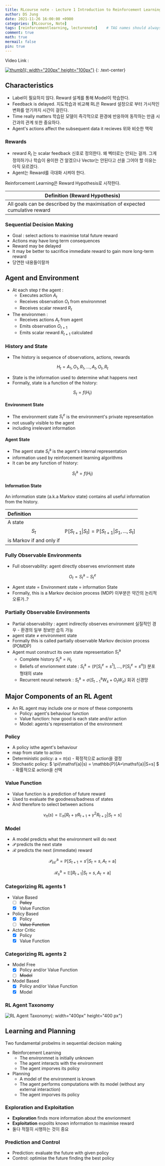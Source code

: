 ```yaml
---
title: RLcourse note - Lecture 1 Introduction to Reinforcement Learning
author: DS Jung
date: 2021-11-26 16:00:00 +0900
categories: [RLcourse, Note]
tags: [reinforcementlearning, lecturenote]    # TAG names should always be lowercase
comment: true
math: true
mermail: false
pin: true
---
```


Video Link :

[![thumb1](/assets/pic/RL_lec1_thumb.JPG){: width="200px" height="100px"}](https://www.youtube.com/watch?v=2pWv7GOvuf0)
{: .text-center}

## Characteristics

- Label이 필요하지 않다. Reward 설계를 통해 Model이 학습한다.
- Feedback is delayed. 지도학습과 비교해 RL은 Reward 설정으로 부터 가시적인 변화를 얻기까지 시간이 걸린다.
- Time really matters 학습된 모델이 즉각적으로 환경에 반응하여 동작하는 만큼 시간과의 관계 또한 중요하다.
- Agent's actions affect the subsequent data it recieves 위와 비슷한 맥락

### Rewards

- reward $R_t$ 는 scalar feedback 신호로 정의한다. 왜 벡터로는 안되는 걸까. 그게 정의하기나 학습이 용이한 건 알겠으나 Vector는 안된다고 선을 그어야 할 이유는 아직 모르겠다.
- Agent는 Reward를 극대화 시켜야 한다.

Reinforcement Learning은 Reward Hypothesis로 시작한다.

|Definition (Reward Hypothesis)|
|---|
|All goals can be described by the maximisation of expected cumulative reward|

### Sequential Decision Making

- Goal : select actions to maximise total future reward
- Actions may have long term consequences
- Reward may be delayed
- It may be better to sacrifice immediate reward to gain more long-term reward
- 당연한 내용들이랄까

## Agent and Environment

- At each step $t$ the agent :
  - Executes action $A_t$
  - Receives observation $O_t$ from environmnet
  - Receives scalar reward $R_t$
- The environmen :
  - Receives actions $A_t$ from agent
  - Emits observation $O_{t+1}$
  - Emits scalar reward $R_{t+1}$ calculated

### History and State

- The history is sequence of observations, actions, rewards

$$H_t = A_1, O_1, R_1, ... , A_t, O_t, R_t $$

- State is the information used to determine what happens next
- Formally, state is a function of the history:

$$S_t = f(H_t)$$

#### Environment State

- The environment state $S^e_t$ is the environment's private representation
- not usually visible to the agent
- including irrelevant information

#### Agent State

- The agent state $S^\mathsf{a}_t$ is the agent's internal representation
- information used by reinforcement learning algorithms
- It can be any function of history:

$$S^\mathsf{a}_t = f(H_t)$$

#### Information State

An information state (a.k.a Markov state) contains all useful information from the history.

|Definition||
|:---|---:|
|A state $$S_t$$ is Markov if and only if | $$ \mathbb{P}[S_{t+1} \| S_t] = \mathbb{P}[S_{t+1} \| S_1, ...,S_t] $$|

### Fully Observable Environments

- Full observability: agent directly observes envrionment state

$$ O_t = S^\mathsf{a}_t - S^e_t $$

- Agent state = Environment state = information State
- Formally, this is a Markov decision process (MDP) 이부분은 약간의 논리적 오류가..?

### Partially Observable Environments

- Partial observability : agent indirectly observes environment 실질적인 경우 - 환경의 일부 정보만 습득 가능
- agent state $\neq$ environment state
- Formally this is called partially observable Markov decision process (POMDP)
- Agent must construct its own state representation $S^\mathsf{a}_t$
  - Complete history $S^\mathsf{a}_t = H_t$
  - Beliefs of envrionment state : $S^\mathsf{a}_t = (\mathbb{P}[S^e_t = s^1], ... , \mathbb{P}[S^e_t = s^n])$ 분포 형태의 state
  - Recurrent neural network : $S^\mathsf{a}_t = \sigma (S^\mathsf{a}_{t-1}W_s + O_tW_o)$ 회귀 신경망

## Major Components of an RL Agent

- An RL agent may include one or more of these components
  - Policy: agent's behaviour function
  - Value function: how good is each state and/or action
  - Model: agents's representation of the environment

### Policy

- A policy isthe agent's behaviour
- map from state to action
- Deterministic policy: $\mathsf{a}=\pi(s)$ - 확정적으로 action을 결정
- Stochastic policy: $ \pi(\mathsf{a}\|s) = \mathbb{P}[A=\mathsf{a}\|S=s] $ - 확률적으로 action을 선택

### Value Function

- Value function is a prediction of future reward
- Used to evaluate the goodness/badness of states
- And therefore to select between actions

$$ v_\pi(s) = \mathbb{E}_\pi[R_t + \gamma R_{t+1}+ \gamma ^2R_{t+2}| S_t = s] $$

### Model

- A model predicts what the environment will do next
- $\mathcal{P}$ predicts the next state
- $\mathcal{R}$ predicts the next (immediate) reward

$$ \mathcal{P}^\mathsf{a}_{ss'} = \mathbb{P}[S_{t+1} =s' | S_t =s, A_t=\mathsf{a}] $$

$$ \mathcal{R}^\mathsf{a}_{s} = \mathbb{E}[R_{t+1} | S_t =s, A_t=\mathsf{a}] $$

### Categorizing RL agents 1

- Value Based
  - [ ] ~~Policy~~
  - [x] Value Function
- Policy Based
  - [x] Policy
  - [ ] ~~Value Function~~
- Actor Critic
  - [x] Policy
  - [x] Value Function

### Categorizing RL agents 2

- Model Free
  - [x] Policy and/or Value Function
  - [ ] ~~Model~~
- Model Based
  - [x] Policy and/or Value Function
  - [x] Model

### RL Agent Taxonomy

![RL Agent Taxonomy](/assets/pic/RL_agent_taxonomy.jpg){: width="400px" height="400 px"}

## Learning and Planning

Two fundamental probelms in sequential decision making

- Reinforcement Learning
  - The environmnet is initially unknown
  - The agent interacts with the environment
  - The agent imporves its policy
- Planning
  - A model of the environment is known
  - The agent performs computations with its model (without any external interaction)
  - The agent imporves its policy

### Exploration and Exploitation

- **Exploration** finds more information about the envrionment
- **Exploitation** expolits known information to maximise reward
- 둘다 적절히 시행하는 것이 중요

### Prediction and Control

- Prediction: evaluate the future with given policy
- Control: optimise the future finding the best policy

